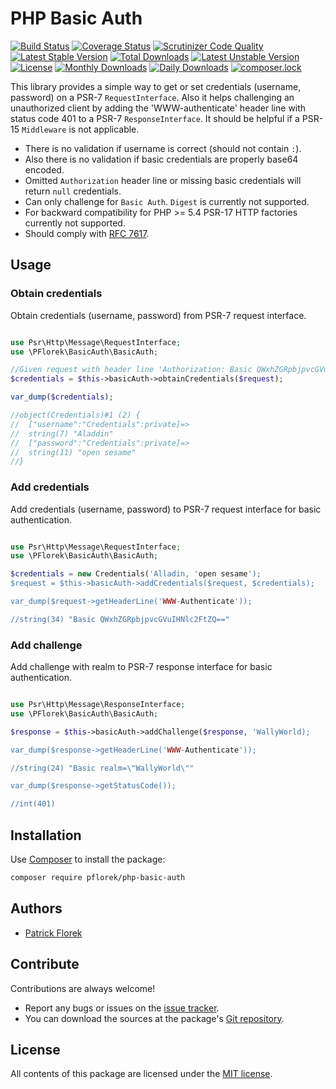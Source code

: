 # PHP Basic Auth

[![Build Status](https://travis-ci.org/pflorek/php-basic-auth.svg?branch=master)](https://travis-ci.org/pflorek/php-basic-auth)
[![Coverage Status](https://coveralls.io/repos/github/pflorek/php-basic-auth/badge.svg?branch=master)](https://coveralls.io/github/pflorek/php-basic-auth?branch=master)
[![Scrutinizer Code Quality](https://scrutinizer-ci.com/g/pflorek/php-basic-auth/badges/quality-score.png?b=master)](https://scrutinizer-ci.com/g/pflorek/php-basic-auth/?branch=master)
[![Latest Stable Version](https://poser.pugx.org/pflorek/php-basic-auth/v/stable)](https://packagist.org/packages/pflorek/php-basic-auth)
[![Total Downloads](https://poser.pugx.org/pflorek/php-basic-auth/downloads)](https://packagist.org/packages/pflorek/php-basic-auth)
[![Latest Unstable Version](https://poser.pugx.org/pflorek/php-basic-auth/v/unstable)](https://packagist.org/packages/pflorek/php-basic-auth)
[![License](https://poser.pugx.org/pflorek/php-basic-auth/license)](https://packagist.org/packages/pflorek/php-basic-auth)
[![Monthly Downloads](https://poser.pugx.org/pflorek/php-basic-auth/d/monthly)](https://packagist.org/packages/pflorek/php-basic-auth)
[![Daily Downloads](https://poser.pugx.org/pflorek/php-basic-auth/d/daily)](https://packagist.org/packages/pflorek/php-basic-auth)
[![composer.lock](https://poser.pugx.org/pflorek/php-basic-auth/composerlock)](https://packagist.org/packages/pflorek/php-basic-auth)

This library provides a simple way to get or set credentials (username, password) on a PSR-7 `RequestInterface`. Also it helps challenging an unauthorized client by adding the 'WWW-authenticate' header line with status code 401 to a PSR-7 `ResponseInterface`. It should be helpful if a PSR-15 `Middleware` is not applicable.

* There is no validation if username is correct (should not contain `:`).
* Also there is no validation if basic credentials are properly base64 encoded.
* Omitted `Authorization` header line or missing basic credentials will return `null` credentials.
* Can only challenge for `Basic Auth`. `Digest` is currently not supported.
* For backward compatibility for PHP >= 5.4 PSR-17 HTTP factories currently not supported.
* Should comply with [RFC 7617].

## Usage

### Obtain credentials

Obtain credentials (username, password) from PSR-7 request interface.
```PHP

use Psr\Http\Message\RequestInterface;
use \PFlorek\BasicAuth\BasicAuth;

//Given request with header line 'Authorization: Basic QWxhZGRpbjpvcGVuIHNlc2FtZQ=='
$credentials = $this->basicAuth->obtainCredentials($request);

var_dump($credentials);

//object(Credentials)#1 (2) {
//  ["username":"Credentials":private]=>
//  string(7) "Aladdin"
//  ["password":"Credentials":private]=>
//  string(11) "open sesame"
//}
```
### Add credentials
Add credentials (username, password) to PSR-7 request interface for basic authentication.
```PHP

use Psr\Http\Message\RequestInterface;
use \PFlorek\BasicAuth\BasicAuth;

$credentials = new Credentials('Alladin, 'open sesame');
$request = $this->basicAuth->addCredentials($request, $credentials);

var_dump($request->getHeaderLine('WWW-Authenticate'));

//string(34) "Basic QWxhZGRpbjpvcGVuIHNlc2FtZQ=="
```
### Add challenge
Add challenge with realm to PSR-7 response interface for basic authentication.
```PHP

use Psr\Http\Message\ResponseInterface;
use \PFlorek\BasicAuth\BasicAuth;

$response = $this->basicAuth->addChallenge($response, 'WallyWorld);

var_dump($response->getHeaderLine('WWW-Authenticate'));

//string(24) "Basic realm=\"WallyWorld\""

var_dump($response->getStatusCode());

//int(401)
```


## Installation

Use [Composer] to install the package:

```bash
composer require pflorek/php-basic-auth
```

## Authors

* [Patrick Florek]

## Contribute

Contributions are always welcome!

* Report any bugs or issues on the [issue tracker].
* You can download the sources at the package's [Git repository].

## License

All contents of this package are licensed under the [MIT license].

[Composer]: https://getcomposer.org
[Git repository]: https://github.com/pflorek/php-basic-auth
[issue tracker]: https://github.com/pflorek/php-basic-auth/issues
[MIT license]: LICENSE
[Patrick Florek]: https://github.com/pflorek
[RFC 7617]: https://tools.ietf.org/html/rfc7617
